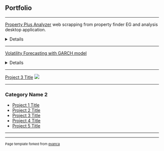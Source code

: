 ## Portfolio

---

[Property Plus Analyzer](https://github.com/Ahmed-Ashraf-Khalil/Property-Plus-Analyzer)
web scrapping from property finder EG and analysis desktop application.

<details>

    <div style="text-align: justify">main page</div>
    
    <img src="https://github.com/Ahmed-Ashraf-Khalil/Property-Plus-Analyzer/assets/59618586/f34d71dd-53bf-4242-bd58-851d1a2883c1" style="border: 5px solid black">

    <div style="text-align: justify">report page</div>
    
    <img src="https://github.com/Ahmed-Ashraf-Khalil/Property-Plus-Analyzer/assets/59618586/69f8d483-1bdf-4190-a312-7ca5c88e4a79" style="border: 5px solid black">

    <div style="text-align: justify">Reports</div>

    <img src="https://github.com/Ahmed-Ashraf-Khalil/Property-Plus-Analyzer/assets/59618586/46a955d1-accb-45a9-b0b0-2e9599b73521" style="border: 5px solid black">
  
    <div style="text-align: justify">Desktop Application to collect and analyse web scrapped data from Property Finder EG and create pdf report of rent, buy and commertial properties with defining number of pages and a click of a button using selinum, Sqlite, seaborn, matplotlib, pandas, PyQt5.</div>
    
</details>

---
[Volatility Forecasting with GARCH model](https://github.com/Ahmed-Ashraf-Khalil/Data-Science-Projects/tree/master/Volatility%20analysis%20and%20forecasting)

<details>
    
    <img src="https://github.com/Ahmed-Ashraf-Khalil/ahmedashrafkhalil.github.io/assets/59618586/b6ba126c-6c8a-4b04-a0fb-749c87f31f94" style="border: 5px solid black">
    
    <img src="https://github.com/Ahmed-Ashraf-Khalil/ahmedashrafkhalil.github.io/assets/59618586/4a4b21df-9e40-4ece-81ee-ab50072a3fe4" style="border: 5px solid black">

    <img src="https://github.com/Ahmed-Ashraf-Khalil/ahmedashrafkhalil.github.io/assets/59618586/57f101e3-b6c3-4a20-80f5-2c5220b6bbed" style="border: 5px solid black">

    <img src="https://github.com/Ahmed-Ashraf-Khalil/ahmedashrafkhalil.github.io/assets/59618586/c8ec56d3-919a-4d73-94e7-b99fc9c2b7de" style="border: 5px solid black">

    <img src="https://github.com/Ahmed-Ashraf-Khalil/ahmedashrafkhalil.github.io/assets/59618586/48aa7ef8-732e-47bc-b864-519c885e3b9d" style="border: 5px solid black">

    <img src="https://github.com/Ahmed-Ashraf-Khalil/ahmedashrafkhalil.github.io/assets/59618586/16e8d9bc-4319-4c43-8727-8606d803c961" style="border: 5px solid black">

    <img src="https://github.com/Ahmed-Ashraf-Khalil/ahmedashrafkhalil.github.io/assets/59618586/48ea14d2-d04c-41b7-993e-4fcc79795507" style="border: 5px solid black">

    <div style="text-align: justify">volatility forecasting using the Generalized Autoregressive Conditional Heteroskedasticity (GARCH) model from analysis and data preparation to modeling and optimization.</div>
    
</details>

---
[Project 3 Title](http://example.com/)
<img src="images/dummy_thumbnail.jpg?raw=true"/>

---

### Category Name 2

- [Project 1 Title](http://example.com/)
- [Project 2 Title](http://example.com/)
- [Project 3 Title](http://example.com/)
- [Project 4 Title](http://example.com/)
- [Project 5 Title](http://example.com/)

---




---
<p style="font-size:11px">Page template forked from <a href="https://github.com/evanca/quick-portfolio">evanca</a></p>
<!-- Remove above link if you don't want to attibute -->
